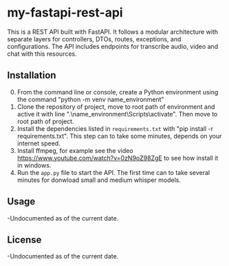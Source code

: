 # my-fastapi-rest-api

This is a REST API built with FastAPI. It follows a modular architecture with separate layers for controllers, DTOs, routes, exceptions, and configurations. The API includes endpoints for transcribe audio, video and chat with this resources.

## Installation
0. From the command line or console, create a Python environment using the command "python -m venv name_environment"
1. Clone the repository of project, move to root path of environment and active it with line ".\name_environment\Scripts\activate". Then move to root path of project.
2. Install the dependencies listed in `requirements.txt` with "pip install -r requirements.txt". This step can to take some minutes, depends on your internet speed.
3. Install ffmpeg, for example see the video https://www.youtube.com/watch?v=0zN9oZ98ZgE to see how install it in windows.
4. Run the `app.py` file to start the API. The first time can to take several minutes for donwload small and medium whisper models.

## Usage

-Undocumented as of the current date.

## License

-Undocumented as of the current date.